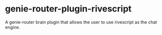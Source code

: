 # genie-router-plugin-rivescript
A genie-router brain plugin that allows the user to use rivescript as the chat engine.
